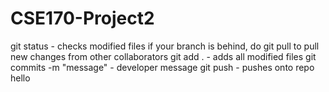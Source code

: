 # CSE170-Project2
git status - checks modified files
if your branch is behind, do git pull to pull new changes from other collaborators
git add . - adds all modified files
git commits -m "message" - developer message
git push - pushes onto repo
hello
